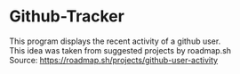 # Github-Tracker
This program displays the recent activity of a github user.  
This idea was taken from suggested projects by roadmap.sh  
Source: https://roadmap.sh/projects/github-user-activity
